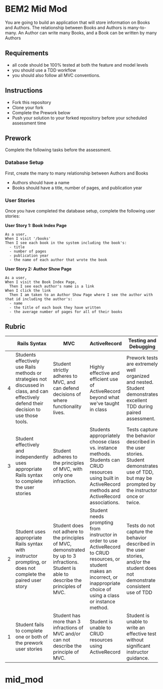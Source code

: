 # BEM2 Mid Mod

You are going to build an application that will store information on Books and Authors. The relationship between Books and Authors is many-to-many. An Author can write many Books, and a Book can be written by many Authors

## Requirements

* all code should be 100% tested at both the feature and model levels
* you should use a TDD workflow
* you should also follow all MVC conventions.

## Instructions

* Fork this repository
* Clone your fork
* Complete the Prework below
* Push your solution to your forked repository before your scheduled assessment time

## Prework

Complete the following tasks before the assessment.

### Database Setup

First, create the many to many relationship between Authors and Books
  * Authors should have a name
  * Books should have a title, number of pages, and publication year

### User Stories

Once you have completed the database setup, complete the following user stories:

**User Story 1: Book Index Page**
```
As a user,
When I visit '/books'
Then I see each book in the system including the book's:
  - title
  - number of pages
  - publication year
  - the name of each author that wrote the book
```

**User Story 2: Author Show Page**
```
As a user,
When I visit the Book Index Page,
  Then I see each author's name is a link
When I click the link
  Then I am taken to an Author Show Page where I see the author with that id including the author's:
  - name
  - the title of each book they have written
  - the average number of pages for all of their books
```

## Rubric

| | Rails Syntax | MVC | ActiveRecord | Testing and Debugging |
| -- | -- | -- | -- | -- |
| 4 | Students effectively use Rails methods or strategies not discussed in class, and can effectively defend their decision to use those tools. | Student strictly adheres to MVC, and can defend decisions of where functionality lives. | Highly effective and efficient use of ActiveRecord beyond what we've taught in class | Prework tests are extremely well organized and nested. Student demonstrates excellent TDD during paired assessment. |
| 3 | Student effectively and independently uses appropriate Rails syntax to complete the user stories | Student adheres to the principles of MVC, with only one infraction. | Students appropriately choose class vs. instance methods. Students can CRUD resources using built in ActiveRecord methods and ActiveRecord associations. | Tests capture the behavior described in the user stories. Student demonstrates use of TDD, but may be prompted by the instructor once or twice. |
| 2 | Student uses appropriate Rails syntax with instructor prompting, or does not complete the paired user story | Student does not adhere to the principles of MVC, demonstrated by up to 3 infractions. Student is able to describe the principles of MVC. | Student needs  prompting from instructor in order to use ActiveRecord to CRUD resources, or student makes an incorrect, or inappropriate choice of using a class or instance method. | Tests do not capture the behavior described in the user stories, and/or the student does not demonstrate consistent use of TDD |
| 1 | Student fails to complete one or both of the prework user stories | Student has more than 3 infractions of MVC and/or can not describe the principle of MVC. | Student is unable to CRUD resources using ActiveRecord | Student is unable to write an effective test without significant instructor guidance. |
# mid_mod
